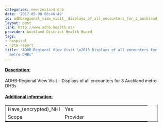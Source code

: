 ```yaml
---
categories: new-zealand dhb
date: '2017-05-08 08:46:49'
id: adhbregional_view_visit__displays_of_all_encounters_for_3_auckland_metro_dhbs
layout: post
link: http://www.adhb.health.nz/
provider: Auckland District Health Board
tags:
- hospital
- nzte-report
title: "ADHB-Regional View Visit \u2013 Displays of all encounters for 3 Auckland
  metro DHBs"
---
```



 <h4> <u>Description:</u> </h4>
ADHB-Regional View Visit – Displays of all encounters for 3 Auckland metro DHBs
 <h4> <u>Additional information:</u> </h4>
 <table style="border: 1px solid">
 <tr> <td width="40%">Have_(encrypted)_NHI</td> <td>Yes</td> </tr>
 <tr> <td width="40%">Scope</td> <td>Provider</td> </tr>
 </table>